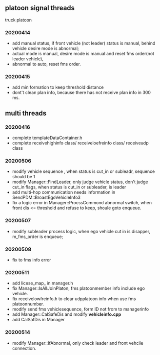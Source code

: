## platoon signal threads
truck platoon

### 20200414
* add manual status, if front vehicle (not leader) status is manual, behind vehicle desire mode is abnormal;
* actual mode is manual, desire mode is manual and reset fms order(not leader vehicle),
* abnormal to auto, reset fms order.

### 20200415
* add min formation to keep threshold distance 
* dont't clean plan info, because there has not receive plan info in 300 ms.

## multi threads

### 20200416
* complete templateDataContainer.h
* complete receivehighinfo class/ receiveloefreinfo class/ receiveudp class

### 20200506
* modify vehicle sequence , when status is cut_in or subleadr, sequence should be 1
* modify Manager::FindLeader, only judge vehicle status, don't judge cut_in flags, 
  when status is cut_in or subleader, is leader
* add multi-hop communication needs information in SendPDM::BroastEgoVehicleInfo3
* fix a logic error in Manager::ProcssCommond abnormal switch, 
  when front dis <= threshold and refuse to keep, shoule goto enqueue.

### 20200507
* modify subleader process logic, when ego vehicle cut in is disapper, m_fms_order is enqueue;

### 20200508
* fix to fms info error

### 20200511
* add licese_map_ in manager.h
* fix Manager::IsAllJoinPlaton, fms platoonmember info include ego vehicle.
* fix receivelowfreinfo.h to clear udpplatoon info when use fms platoonnumber.
* modify send fms vehiclesequence, form ID not from to managerinfo
* add Manager::CalSafeDis and modify **vehicleinfo.cpp**
* add CalSafDis in Manager
### 20200514
* modify Manager::IfAbnormal, only check leader and front vehcile connection.